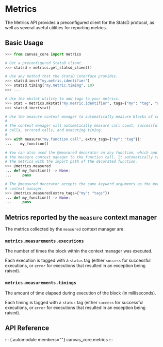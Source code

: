 # Metrics

The Metrics API provides a preconfigured client for the StatsD protocol,
as well as several useful utilities for reporting metrics.

## Basic Usage

``` python
>>> from canvas_core import metrics

# Get a preconfigured StatsD client.
>>> statsd = metrics.get_statsd_client()

# Use any method that the StatsD interface provides.
>>> statsd.incr("my.metric.identifier")
>>> statsd.timing("my.metric.timing", 10)
>>> ...

# Use the mkstat utility to add tags to your metrics.
>>> stat = metrics.mkstat("my.metric.identifier", tags={"my": "tag", "another": "tag"})
>>> statsd.incr(stat)

# Use the measure context manager to automatically measure blocks of code.
#
# The context manager will automatically measure call count, successful
# calls, errored calls, and executing timing.
#
>>> with measure("my.function.call", extra_tags={"my": "tag"}):
...    my_function()

# You can also used the @measured decorator on any function, which applies
# the measure context manager to the function call. It automatically tags
# the metrics with the import path of the decorated function.
>>> @metrics.measured
... def my_function() -> None:
...     pass

# The @measured decorator accepts the same keyword arguments as the measure
# context manager.
>>> @metrics.measured(extra_tags={"my": "tags"})
... def my_function() -> None:
...     pass
```

## Metrics reported by the `measure` context manager

The metrics collected by the `measured` context manager are:

### `metrics.measurements.executions`

The number of times the block within the context manager was executed.

Each execution is tagged with a `status` tag (either `success` for
successful executions, or `error` for executions that resulted in an
exception being raised).

### `metrics.measurements.timings`

The amount of time elapsed during execution of the block (in
milliseconds).

Each timing is tagged with a `status` tag (either `success` for
successful executions, or `error` for executions that resulted in an
exception being raised).

## API Reference

::: {.automodule members=""}
canvas_core.metrics
:::
